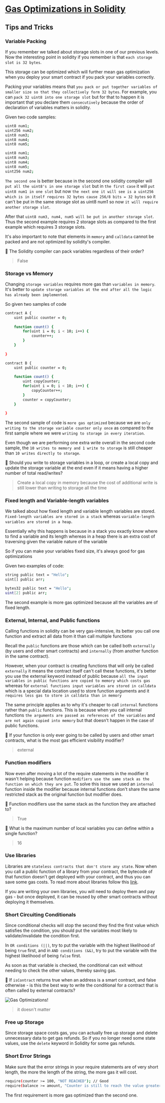 # [Gas Optimizations in Solidity](https://learnweb3.io/courses/c446d19f-a25d-42c6-b3e4-4311c5040587/lessons/00a46a95-0493-46bf-95cb-7a98e62109d8)

## Tips and Tricks

### Variable Packing

If you remember we talked about storage slots in one of our previous levels. Now the interesting point in solidity if you remember is that `each storage slot is 32 bytes`.

This storage can be optimized which will further mean gas optimization when you deploy your smart contract if you pack your variables correctly.

Packing your variables means that `you pack or put together variables of smaller size so that they collectively form 32 bytes`. For example, you can `pack 32 uint8 into one storage slot` but for that to happen it is important that you declare them `consecutively` because the order of declaration of variables matters in solidity.

Given two code samples:

```sh
uint8 num1;
uint256 num2;
uint8 num3;
uint8 num4;
uint8 num5;
```

```sh
uint8 num1;
uint8 num3;
uint8 num4;
uint8 num5;
uint256 num2;
```

`The second one` is better because in the second one solidity compiler will `put all the uint8's in one storage slot` but in `the first case` it will `put uint8 num1 in one slot` but now `the next one it will see is a uint256 which is in itself requires 32 bytes cause 256/8 bits = 32 bytes` so it can't be put in the same storage slot as uint8 num1 so now `it will require another storage slot`. 

After that `uint8 num3, num4, num5 will be put in another storage slot`. Thus the second example requires 2 storage slots as compared to the first example which requires 3 storage slots.

It's also important to note that elements in `memory` and `calldata` cannot be packed and are not optimized by solidity's compiler.

🤔 The Solidity compiler can pack variables regardless of their order?

> False

### Storage vs Memory

Changing `storage variables` requires more gas than `variables in memory`. It's better to `update storage variables at the end after all the logic has already been implemented`.

So given two samples of code

```sh
contract A {
    uint public counter = 0;
    
    function count() {
        for(uint i = 0; i < 10; i++) {
            counter++;
        }
    }
    
}
```

```sh
contract B {
    uint public counter = 0;
    
    function count() {
        uint copyCounter;
        for(uint i = 0; i < 10; i++) {
            copyCounter++;
        }
        counter = copyCounter;
    }
    
}
```

The second sample of code is `more gas optimized` because we are `only writing to the storage variable counter only once` as compared to the first sample where we were `writing to storage in every iteration`. 

Even though we are performing one extra write overall in the second code sample, the `10 writes to memory and 1 write to storage` is still cheaper than `10 writes directly to storage`.

🤔 Should you write to storage variables in a loop, or create a local copy and update the storage variable at the end even if it means having a higher number of total read/writes?

> Create a local copy in memory because the cost of additional write is still lower than writing to storage all the time

### Fixed length and Variable-length variables

We talked about how fixed length and variable length variables are stored. `Fixed-length variables are stored in a stack` whereas `variable-length variables are stored in a heap`.

Essentially why this happens is because in a stack you exactly know where to find a variable and its length whereas in a heap there is an extra cost of traversing given the variable nature of the variable

So if you can make your variables fixed size, it's always good for gas optimizations

Given two examples of code:

```sh
string public text = "Hello";
uint[] public arr;
```

```sh
bytes32 public text = "Hello";
uint[2] public arr;
```

The second example is more gas optimized because all the variables are of fixed length.

### External, Internal, and Public functions

Calling functions in solidity can be very gas-intensive, its better you call one function and extract all data from it than call multiple functions

Recall the `public` functions are those which can be called both `externally` (by users and other smart contracts) and `internally` (from another function in the same contract).

However, when your contract is creating functions that will only be called `externally` it means the contract itself can't call these functions, it's better you use the external keyword instead of public because `all the input variables in public functions are copied to memory which costs gas` whereas for `external functions input variables are stored in calldata` which is a special data location used to store function arguments and it `requires less gas to store in calldata than in memory`

The same principle applies as to why it's cheaper to call `internal` functions rather than `public` functions. This is because when you call internal functions `the arguments are passed as references of the variables` and `are not again copied into memory` but that doesn't happen in the case of public functions.

🤔 If your function is only ever going to be called by users and other smart contracts, what is the most gas efficient visibility modifier?

> external

### Function modifiers

Now even after moving a lot of the require statements in the modifier it wasn't helping because function `modifiers use the same stack as the function on which they are put`. To solve this issue we used an `internal` function inside the modifier because internal functions don't share the same restricted stack as the original function but modifier does.

🤔 Function modifiers use the same stack as the function they are attached to?

> True

🤔 What is the maximum number of local variables you can define within a single function?

> 16

### Use libraries

Libraries are `stateless contracts that don't store any state`. Now when you call a public function of a library from your contract, the bytecode of that function doesn't get deployed with your contract, and thus you can save some gas costs. To read more about libraries follow this [link](https://jeancvllr.medium.com/solidity-tutorial-all-about-libraries-762e5a3692f9).

 If you are writing your own libraries, you will need to deploy them and pay gas - but once deployed, it can be reused by other smart contracts without deploying it themselves. 

 ### Short Circuiting Conditionals

Since conditional checks will stop the second they find the first value which satisfies the condition, you should put the variables most likely to validate/invalidate the condition first.

In `OR conditions (||)`, try to put the variable with the highest likelihood of being `true` first, and in `AND conditions (&&)`, try to put the variable with the highest likelihood of being `false` first.

As soon as that variable is checked, the conditional can exit without needing to check the other values, thereby saving gas.

🤔 If `isContract` returns true when an address is a smart contract, and false otherwise - is this the best way to write the conditional for a contract that is often called by external contracts?

![Gas Optimizations!](./gas_optimize.png "Gas Optimizations")

> it doesn't matter

### Free up Storage

Since storage space costs gas, you can actually free up storage and delete unnecessary data to get gas refunds. So if you no longer need some state values, use the `delete` keyword in Solidity for some gas refunds.

### Short Error Strings

Make sure that the error strings in your require statements are of very short length, the more the length of the string, the more gas it will cost.

```sh
require(counter >= 100, "NOT REACHED"); // Good
require(balance >= amount, "Counter is still to reach the value greater than or equal to 100, ............................................";
```

The first requirement is more gas optimized than the second one.









